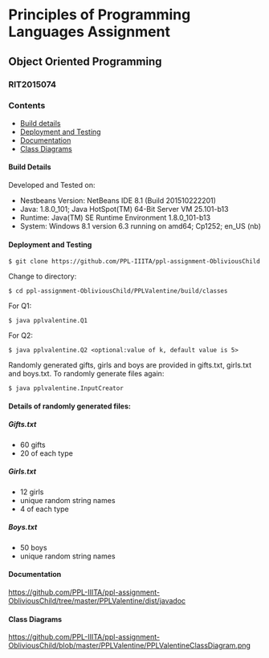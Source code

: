 # Principles of Programming Languages Assignment
## Object Oriented Programming  
### RIT2015074

### Contents
* [Build details](#build-details)
* [Deployment and Testing](#deployment-and-testing)
* [Documentation](https://ppl-iiita.github.io/ppl-assignment-faheemzunjani/Q1-2/docs/)
* [Class Diagrams](#class-diagrams)

#### Build Details
Developed and Tested on:
* Nestbeans Version: NetBeans IDE 8.1 (Build 201510222201)
* Java: 1.8.0_101; Java HotSpot(TM) 64-Bit Server VM 25.101-b13
* Runtime: Java(TM) SE Runtime Environment 1.8.0_101-b13
* System: Windows 8.1 version 6.3 running on amd64; Cp1252; en_US (nb)

#### Deployment and Testing
```
$ git clone https://github.com/PPL-IIITA/ppl-assignment-ObliviousChild
```

Change to directory:
```
$ cd ppl-assignment-ObliviousChild/PPLValentine/build/classes
```

For Q1:
```
$ java pplvalentine.Q1
```

For Q2:
```
$ java pplvalentine.Q2 <optional:value of k, default value is 5>
```

Randomly generated gifts, girls and boys are provided in gifts.txt, girls.txt and boys.txt.
To randomly generate files again:
```
$ java pplvalentine.InputCreator
```

#### Details of randomly generated files:

##### Gifts.txt
* 60 gifts
* 20 of each type

##### Girls.txt
* 12 girls
* unique random string names
* 4 of each type

##### Boys.txt
* 50 boys
* unique random string names

#### Documentation

https://github.com/PPL-IIITA/ppl-assignment-ObliviousChild/tree/master/PPLValentine/dist/javadoc

#### Class Diagrams

https://github.com/PPL-IIITA/ppl-assignment-ObliviousChild/blob/master/PPLValentine/PPLValentineClassDiagram.png
